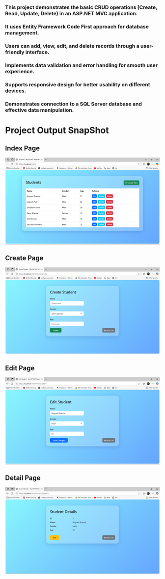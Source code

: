 ### This project demonstrates the basic CRUD operations (Create, Read, Update, Delete) in an ASP.NET MVC application.

### It uses Entity Framework Code First approach for database management.

### Users can add, view, edit, and delete records through a user-friendly interface.

### Implements data validation and error handling for smooth user experience.

### Supports responsive design for better usability on different devices.

### Demonstrates connection to a SQL Server database and effective data manipulation.


# Project Output SnapShot
## Index Page
![App Screenshot](Image/Index.png)

## Create Page
![App Screenshot](Image/Create.png)

## Edit Page
![App Screenshot](Image/Edit.png)

## Detail Page
![App Screenshot](Image/Detail.png)






